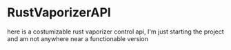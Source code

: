# RustVaporizerAPI
here is a costumizable rust vaporizer control api, I'm just starting the project and am not anywhere near a functionable version
